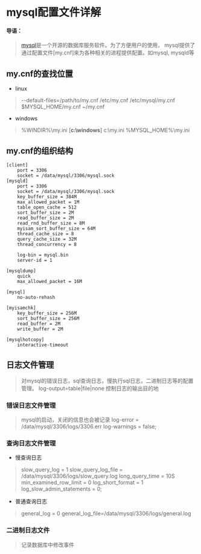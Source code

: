 # mysql配置文件详解
#### 导语：
> [mysql](http://dev.mysql.com)是一个开源的数据库服务软件。为了方便用户的使用，
 mysql提供了通过配置文件[my.cnf]来为各种相关的进程提供配置。如mysql, mysqld等

## my.cnf的查找位置
* linux
> --default-files=/path/to/my.cnf
  /etc/my.cnf
  /etc/mysql/my.cnf
  $MYSQL_HOME/my.cnf
  ~/my.cnf

* windows
> %WINDIR%\my.ini  [**c:\windows**]
  c:\my.ini
  %MYSQL_HOME%\my.ini

## my.cnf的组织结构
```
[client]
	port = 3306
	socket = /data/mysql/3306/mysql.sock
[mysqld]
	port = 3306
	socket = /data/mysql/3306/mysql.sock
	key_buffer_size = 384M
	max_allowed_packet = 1M
	table_open_cache = 512
	sort_buffer_size = 2M
	read_buffer_size = 2M
	read_rnd_buffer_size = 8M
	myisam_sort_buffer_size = 64M
	thread_cache_size = 8
	query_cache_size = 32M
	thread_concurrency = 8

	log-bin = mysql.bin
	server-id = 1

[mysqldump]
	quick
	max_allowed_packet = 16M

[mysql]
	no-auto-rehash

[myisamchk]
	key_buffer_size = 256M
	sort_buffer_size = 256M
	read_buffer = 2M
	write_buffer = 2M

[mysqlhotcopy]
	interactive-timeout
```

## 日志文件管理
> 对mysql的错误日志，sql查询日志，慢执行sql日志，二进制日志等的配置管理。
log-output=table|file|none  控制日志的输出目的地

### 错误日志文件管理
> mysql的启动，关闭的信息也会被记录
log-error = /data/mysql/3306/logs/3306.err
log-warnings = false;

### 查询日志文件管理
* 慢查询日志 
>slow_query_log = 1
slow_query_log_file = /data/mysql/3306/logs/slow_query.log
long_query_time = 10S 
min_examined_row_limit = 0
log_short_format = 1
log_slow_admin_statements = 0;

* 普通查询日志
>general_log = 0
 general_log_file=/data/mysql/3306/logs/general.log

### 二进制日志文件
> 记录数据库中修改事件
 